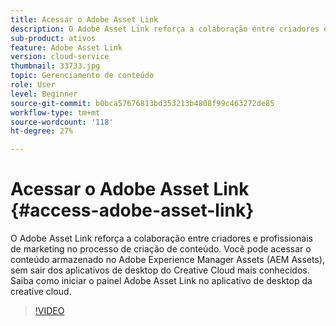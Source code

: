 ```yaml
---
title: Acessar o Adobe Asset Link
description: O Adobe Asset Link reforça a colaboração entre criadores e profissionais de marketing no processo de criação de conteúdo. Você pode acessar o conteúdo armazenado no Adobe Experience Manager Assets (AEM Assets), sem sair dos aplicativos de desktop do Creative Cloud mais conhecidos. Saiba como iniciar o painel Adobe Asset Link no aplicativo de desktop da creative cloud.
sub-product: ativos
feature: Adobe Asset Link
version: cloud-service
thumbnail: 33733.jpg
topic: Gerenciamento de conteúdo
role: User
level: Beginner
source-git-commit: b0bca57676813bd353213b4808f99c463272de85
workflow-type: tm+mt
source-wordcount: '118'
ht-degree: 27%

---
```



# Acessar o Adobe Asset Link {#access-adobe-asset-link}

O Adobe Asset Link reforça a colaboração entre criadores e profissionais de marketing no processo de criação de conteúdo. Você pode acessar o conteúdo armazenado no Adobe Experience Manager Assets (AEM Assets), sem sair dos aplicativos de desktop do Creative Cloud mais conhecidos. Saiba como iniciar o painel Adobe Asset Link no aplicativo de desktop da creative cloud.

>[!VIDEO](https://video.tv.adobe.com/v/33733/?quality=12)
